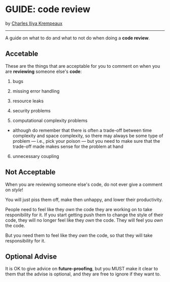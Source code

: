 # GUIDE: code review

by [Charles Iliya Krempeaux](http://changelog.ca/)

---

A guide on what to do and what to not do when doing a **code review**.

## Accetable

These are the things that are acceptable for you to comment on when you are **reviewing** someone else's **code**:

1. bugs

2. missing error handling

3. resource leaks

4. security problems

6. computational complexity problems

*  although do remember that there is often a trade-off between time complexity and space complexity, so there may always be some type of problem ⁠⁠— i.e., pick your poison — but you need to make sure that the trade-off made makes sense for the problem at hand

6. unnecessary coupling

## Not Acceptable

When you are reviewing someone else's code, do not ever give a comment on _style_!

You will just piss them off, make then unhappy, and lower their productivity.

People need to feel like they _own_ the code they are working on to take responibility for it.
If you start getting push them to change the style of their code, they will no longer feel like they _own_ the code.
They will feel you _own_ the code.

But you need them to feel like they _own_ the code, so that they will take responsibility for it.

## Optional Advise

It is OK to give advice on **future-proofing**, but you MUST make it clear to them that the advise is optional, and they are free to ignore if they want to.
